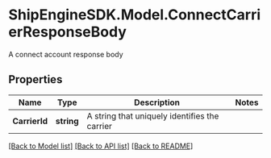 # ShipEngineSDK.Model.ConnectCarrierResponseBody
A connect account response body

## Properties

Name | Type | Description | Notes
------------ | ------------- | ------------- | -------------
**CarrierId** | **string** | A string that uniquely identifies the carrier | 

[[Back to Model list]](../README.md#documentation-for-models) [[Back to API list]](../README.md#documentation-for-api-endpoints) [[Back to README]](../README.md)

